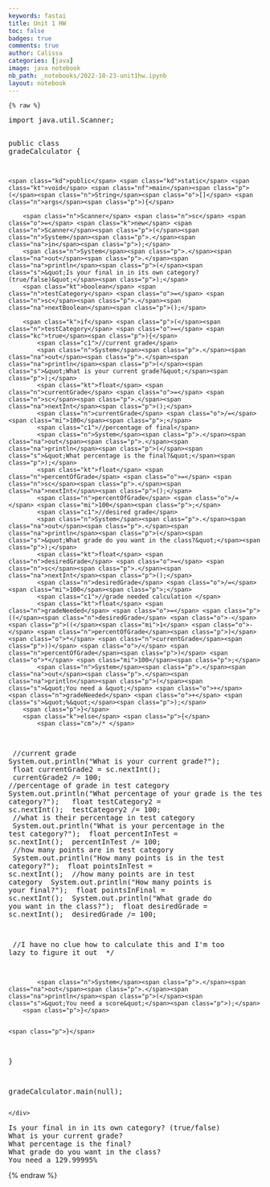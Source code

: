 ```yaml
---
keywords: fastai
title: Unit 1 HW
toc: false
badges: true
comments: true
author: Calissa
categories: [java]
image: java notebook
nb_path: _notebooks/2022-10-23-unit1hw.ipynb
layout: notebook
---
```


<!--
#################################################
### THIS FILE WAS AUTOGENERATED! DO NOT EDIT! ###
#################################################
# file to edit: _notebooks/2022-10-23-unit1hw.ipynb
-->

<div class="container" id="notebook-container">
        
    {% raw %}
    
<div class="cell border-box-sizing code_cell rendered">
<div class="input">

<div class="inner_cell">
    <div class="input_area">
<div class=" highlight hl-java"><pre><span></span><span class="kn">import</span> <span class="nn">java.util.Scanner</span><span class="p">;</span>

<span class="kd">public</span> <span class="kd">class</span> <span class="nc">gradeCalculator</span> <span class="p">{</span>

    <span class="kd">public</span> <span class="kd">static</span> <span class="kt">void</span> <span class="nf">main</span><span class="p">(</span><span class="n">String</span><span class="o">[]</span> <span class="n">args</span><span class="p">){</span>

        <span class="n">Scanner</span> <span class="n">sc</span> <span class="o">=</span> <span class="k">new</span> <span class="n">Scanner</span><span class="p">(</span><span class="n">System</span><span class="p">.</span><span class="na">in</span><span class="p">);</span>
        <span class="n">System</span><span class="p">.</span><span class="na">out</span><span class="p">.</span><span class="na">println</span><span class="p">(</span><span class="s">&quot;Is your final in in its own category? (true/false)&quot;</span><span class="p">);</span>
        <span class="kt">boolean</span> <span class="n">testCategory</span> <span class="o">=</span> <span class="n">sc</span><span class="p">.</span><span class="na">nextBoolean</span><span class="p">();</span> 

        <span class="k">if</span> <span class="p">(</span><span class="n">testCategory</span> <span class="o">=</span> <span class="kc">true</span><span class="p">){</span>
            <span class="c1">//current grade</span>
            <span class="n">System</span><span class="p">.</span><span class="na">out</span><span class="p">.</span><span class="na">println</span><span class="p">(</span><span class="s">&quot;What is your current grade?&quot;</span><span class="p">);</span>  
            <span class="kt">float</span> <span class="n">currentGrade</span> <span class="o">=</span> <span class="n">sc</span><span class="p">.</span><span class="na">nextInt</span><span class="p">();</span>
            <span class="n">currentGrade</span> <span class="o">/=</span> <span class="mi">100</span><span class="p">;</span> 
            <span class="c1">//percentage of final</span>
            <span class="n">System</span><span class="p">.</span><span class="na">out</span><span class="p">.</span><span class="na">println</span><span class="p">(</span><span class="s">&quot;What percentage is the final?&quot;</span><span class="p">);</span> 
            <span class="kt">float</span> <span class="n">percentOfGrade</span> <span class="o">=</span> <span class="n">sc</span><span class="p">.</span><span class="na">nextInt</span><span class="p">();</span>
            <span class="n">percentOfGrade</span> <span class="o">/=</span> <span class="mi">100</span><span class="p">;</span> 
            <span class="c1">//desired grade</span>
            <span class="n">System</span><span class="p">.</span><span class="na">out</span><span class="p">.</span><span class="na">println</span><span class="p">(</span><span class="s">&quot;What grade do you want in the class?&quot;</span><span class="p">);</span>
            <span class="kt">float</span> <span class="n">desiredGrade</span> <span class="o">=</span> <span class="n">sc</span><span class="p">.</span><span class="na">nextInt</span><span class="p">();</span>
            <span class="n">desiredGrade</span> <span class="o">/=</span> <span class="mi">100</span><span class="p">;</span>
            <span class="c1">//grade needed calculation </span>
            <span class="kt">float</span> <span class="n">gradeNeeded</span> <span class="o">=</span> <span class="p">((</span><span class="n">desiredGrade</span> <span class="o">-</span> <span class="p">((</span><span class="mi">1</span> <span class="o">-</span> <span class="n">percentOfGrade</span><span class="p">)</span><span class="o">*</span> <span class="n">currentGrade</span><span class="p">))</span> <span class="o">/</span> <span class="n">percentOfGrade</span><span class="p">)</span> <span class="o">*</span> <span class="mi">100</span><span class="p">;</span>
            <span class="n">System</span><span class="p">.</span><span class="na">out</span><span class="p">.</span><span class="na">println</span><span class="p">(</span><span class="s">&quot;You need a &quot;</span> <span class="o">+</span> <span class="n">gradeNeeded</span> <span class="o">+</span> <span class="s">&quot;%&quot;</span><span class="p">);</span>
        <span class="p">}</span> 
        <span class="k">else</span> <span class="p">{</span>
            <span class="cm">/* </span>
<span class="cm">            //current grade</span>
<span class="cm">            System.out.println(&quot;What is your current grade?&quot;);  </span>
<span class="cm">            float currentGrade2 = sc.nextInt();</span>
<span class="cm">            currentGrade2 /= 100; </span>
<span class="cm">            //percentage of grade in test category</span>
<span class="cm">            System.out.println(&quot;What percentage of your grade is the test category?&quot;); </span>
<span class="cm">            float testCategory2 = sc.nextInt();</span>
<span class="cm">            testCategory2 /= 100; </span>
<span class="cm">            //what is their percentage in test category</span>
<span class="cm">            System.out.println(&quot;What is your percentage in the test category?&quot;);</span>
<span class="cm">            float percentInTest = sc.nextInt();</span>
<span class="cm">            percentInTest /= 100;</span>
<span class="cm">            //how many points are in test category</span>
<span class="cm">            System.out.println(&quot;How many points is in the test category?&quot;);</span>
<span class="cm">            float pointsInTest = sc.nextInt();</span>
<span class="cm">            //how many points are in test category</span>
<span class="cm">            System.out.println(&quot;How many points is your final?&quot;);</span>
<span class="cm">            float pointsInFinal = sc.nextInt();</span>
<span class="cm">            System.out.println(&quot;What grade do you want in the class?&quot;);</span>
<span class="cm">            float desiredGrade = sc.nextInt();</span>
<span class="cm">            desiredGrade /= 100;</span>

<span class="cm">            //I have no clue how to calculate this and I&#39;m too lazy to figure it out</span>
<span class="cm">            */</span>
            
            <span class="n">System</span><span class="p">.</span><span class="na">out</span><span class="p">.</span><span class="na">println</span><span class="p">(</span><span class="s">&quot;You need a score&quot;</span><span class="p">);</span>
        <span class="p">}</span>  


    <span class="p">}</span>
    

<span class="p">}</span>

<span class="n">gradeCalculator</span><span class="p">.</span><span class="na">main</span><span class="p">(</span><span class="kc">null</span><span class="p">);</span>
</pre></div>

    </div>
</div>
</div>

<div class="output_wrapper">
<div class="output">

<div class="output_area">

<div class="output_subarea output_stream output_stdout output_text">
<pre>Is your final in in its own category? (true/false)
What is your current grade?
What percentage is the final?
What grade do you want in the class?
You need a 129.99995%
</pre>
</div>
</div>

</div>
</div>

</div>
    {% endraw %}

</div>
 


